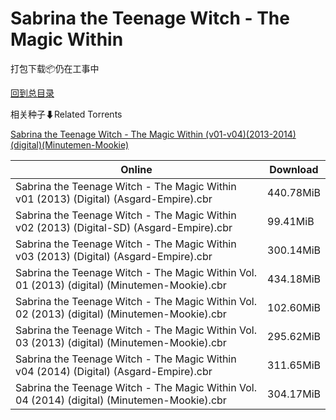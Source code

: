 # Sabrina the Teenage Witch - The Magic Within

打包下载📦仍在工事中

[回到总目录](/Catalogs.md)







相关种子⬇Related Torrents

[Sabrina the Teenage Witch - The Magic Within (v01-v04)(2013-2014)(digital)(Minutemen-Mookie)](https://github.com/alicewish/markdown/blob/master/torrent/Sabrina-the-Teenage-Witch---The-Magic-Within--v01-v04--2013-2014--digital--Minutemen-Mookie.md)

Online | Download
--- | ---
Sabrina the Teenage Witch - The Magic Within v01 (2013) (Digital) (Asgard-Empire).cbr | 440.78MiB
Sabrina the Teenage Witch - The Magic Within v02 (2013) (Digital-SD) (Asgard-Empire).cbr | 99.41MiB
Sabrina the Teenage Witch - The Magic Within v03 (2013) (Digital) (Asgard-Empire).cbr | 300.14MiB
Sabrina the Teenage Witch - The Magic Within Vol. 01 (2013) (digital) (Minutemen-Mookie).cbr | 434.18MiB
Sabrina the Teenage Witch - The Magic Within Vol. 02 (2013) (digital) (Minutemen-Mookie).cbr | 102.60MiB
Sabrina the Teenage Witch - The Magic Within Vol. 03 (2013) (digital) (Minutemen-Mookie).cbr | 295.62MiB
Sabrina the Teenage Witch - The Magic Within v04 (2014) (Digital) (Asgard-Empire).cbr | 311.65MiB
Sabrina the Teenage Witch - The Magic Within Vol. 04 (2014) (digital) (Minutemen-Mookie).cbr | 304.17MiB